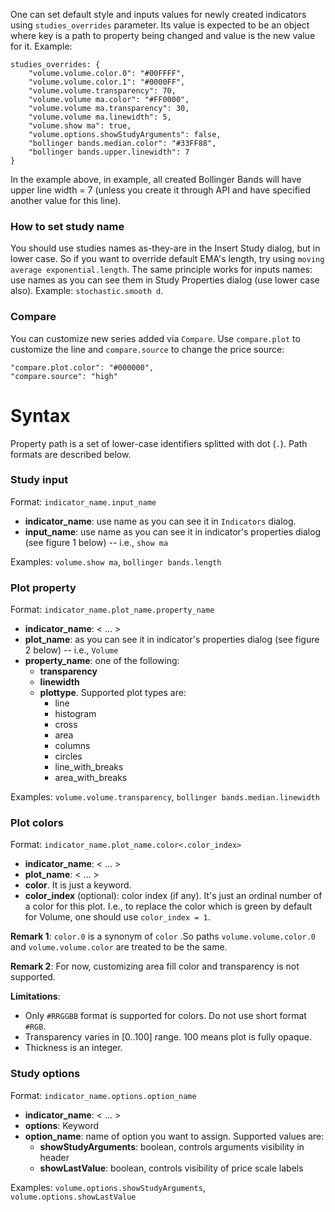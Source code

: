 One can set default style and inputs values for newly created indicators using `studies_overrides` parameter. Its value is expected to be an object where key is a path to property being changed and value is the new value for it. Example:
```
studies_overrides: {
    "volume.volume.color.0": "#00FFFF",
    "volume.volume.color.1": "#0000FF",
    "volume.volume.transparency": 70,
    "volume.volume ma.color": "#FF0000",
    "volume.volume ma.transparency": 30,
    "volume.volume ma.linewidth": 5,
    "volume.show ma": true,
    "volume.options.showStudyArguments": false,
    "bollinger bands.median.color": "#33FF88",
    "bollinger bands.upper.linewidth": 7
}
```

In the example above, in example, all created Bollinger Bands will have upper line width = 7 (unless you create it through API and have specified another value for this line).

### How to set study name

You should use studies names as-they-are in the Insert Study dialog, but in lower case. So if you want to override default EMA's length, try using `moving average exponential.length`. The same principle works for inputs names: use names as you can see them in Study Properties dialog (use lower case also). Example: `stochastic.smooth d`.

### Compare

You can customize new series added via `Compare`. Use `compare.plot` to customize the line and `compare.source` to change the price source:

```
"compare.plot.color": "#000000",
"compare.source": "high"
```


# Syntax

Property path is a set of lower-case identifiers splitted with dot (`.`). Path formats are described below.

### Study input
Format: `indicator_name.input_name`

* **indicator_name**: use name as you can see it in `Indicators` dialog.  
* **input_name**: use name as you can see it in indicator's properties dialog (see figure 1 below) -- i.e., `show ma`

Examples: `volume.show ma`, `bollinger bands.length`

### Plot property
Format: `indicator_name.plot_name.property_name`

* **indicator_name**:  < ... >
* **plot_name**: as you can see it in indicator's properties dialog (see figure 2 below) -- i.e., `Volume`
* **property_name**: one of the following:
  * **transparency**
  * **linewidth**
  * **plottype**. Supported plot types are:
    * line
    * histogram
    * cross
    * area
    * columns
    * circles
    * line_with_breaks
    * area_with_breaks


Examples: `volume.volume.transparency`, `bollinger bands.median.linewidth`

### Plot colors
Format: `indicator_name.plot_name.color<.color_index>`

* **indicator_name**:  < ... >
* **plot_name**:  < ... >
* **color**. It is just a keyword.
* **color_index** (optional): color index (if any). It's just an ordinal number of a color for this plot. I.e., to replace the color which is green by default for Volume, one should use `color_index = 1`.

**Remark 1**: `color.0` is a synonym of `color` .So paths `volume.volume.color.0` and `volume.volume.color` are treated to be the same.

**Remark 2**: For now, customizing area fill color and transparency is not supported.

**Limitations**:
* Only `#RRGGBB` format is supported for colors. Do not use short format `#RGB`.
* Transparency varies in [0..100] range. 100 means plot is fully opaque.
* Thickness is an integer.

### Study options
Format: `indicator_name.options.option_name`

* **indicator_name**:  < ... >
* **options**:  Keyword
* **option_name**: name of option you want to assign. Supported values are:
  * **showStudyArguments**: boolean, controls arguments visibility in header
  * **showLastValue**: boolean, controls visibility of price scale labels

Examples: `volume.options.showStudyArguments`, `volume.options.showLastValue`